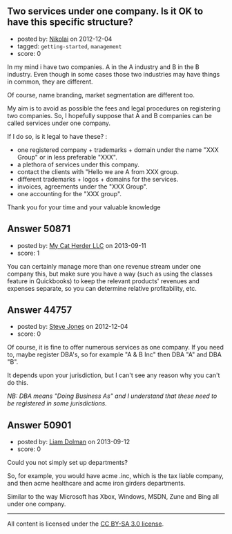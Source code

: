 ## Two services under one company. Is it OK to have this specific structure?

- posted by: [Nikolai](https://stackexchange.com/users/-1/13205-nikolai) on 2012-12-04
- tagged: `getting-started`, `management`
- score: 0

In my mind i have two companies. A in the A industry and B in the B industry. Even though in some cases those two industries may have things in common, they are different.

Of course, name branding, market segmentation are different too.

My aim is to avoid as possible the fees and legal procedures on registering two companies. So, I hopefully suppose that A and B companies can be called services under one company.

If I do so, is it legal to have these? : 

- one registered company + trademarks + domain under the name "XXX Group" or in less preferable "XXX".
- a plethora of services under this company.
- contact the clients with "Hello we are A from XXX group.
- different trademarks + logos + domains for the services.
- invoices, agreements under the "XXX Group".
- one accounting for the "XXX group".

Thank you for your time and your valuable knowledge


## Answer 50871

- posted by: [My Cat Herder LLC](https://stackexchange.com/users/-1/27810-my-cat-herder-llc) on 2013-09-11
- score: 1

You can certainly manage more than one revenue stream under one company this, but make sure you have a way (such as using the classes feature in Quickbooks) to keep the relevant products' revenues and expenses separate, so you can determine relative profitability, etc.


## Answer 44757

- posted by: [Steve Jones](https://stackexchange.com/users/-1/12985-steve-jones) on 2012-12-04
- score: 0

Of course, it is fine to offer numerous services as one company. If you need to, maybe register DBA's, so for example "A & B Inc" then DBA "A" and DBA "B".

It depends upon your jurisdiction, but I can't see any reason why you can't do this.

*NB: DBA means "Doing Business As" and I understand that these need to be registered in some jurisdictions.*


## Answer 50901

- posted by: [Liam Dolman](https://stackexchange.com/users/-1/27824-liam-dolman) on 2013-09-12
- score: 0

Could you not simply set up departments? 

So, for example, you would have acme .inc, which is the tax liable company, and then acme healthcare and acme iron girders departments.

Similar to the way Microsoft has Xbox, Windows, MSDN, Zune and Bing all under one company.



---

All content is licensed under the [CC BY-SA 3.0 license](https://creativecommons.org/licenses/by-sa/3.0/).
